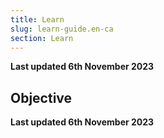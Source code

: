 ```yaml
---
title: Learn
slug: learn-guide.en-ca
section: Learn
---
```


**Last updated 6th November 2023**



## Objective  

**Last updated 6th November 2023**


